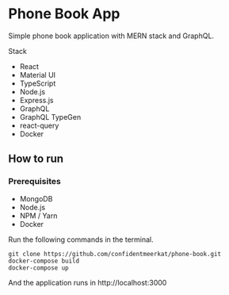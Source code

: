 # Phone Book App

Simple phone book application with MERN stack and GraphQL.

Stack
- React
- Material UI
- TypeScript
- Node.js
- Express.js
- GraphQL
- GraphQL TypeGen
- react-query
- Docker

## How to run

### Prerequisites
- MongoDB
- Node.js
- NPM / Yarn
- Docker

Run the following commands in the terminal.
```
git clone https://github.com/confidentmeerkat/phone-book.git
docker-compose build
docker-compose up
```

And the application runs in http://localhost:3000
